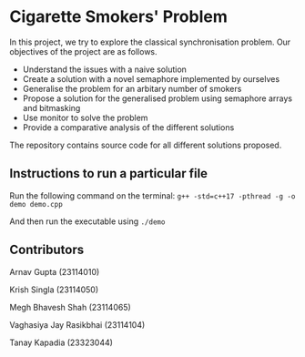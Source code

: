 # Cigarette Smokers' Problem

In this project, we try to explore the classical synchronisation problem. Our objectives of the project are as follows.

- Understand the issues with a naive solution
- Create a solution with a novel semaphore implemented by ourselves
- Generalise the problem for an arbitary number of smokers
- Propose a solution for the generalised problem using semaphore arrays and bitmasking
- Use monitor to solve the problem
- Provide a comparative analysis of the different solutions

The repository contains source code for all different solutions proposed.

## Instructions to run a particular file 
Run the following command on the terminal:
```g++ -std=c++17 -pthread -g -o demo demo.cpp```

And then run the executable using 
```./demo```

## Contributors
Arnav Gupta (23114010)

Krish Singla (23114050)

Megh Bhavesh Shah (23114065)

Vaghasiya Jay Rasikbhai (23114104)

Tanay Kapadia (23323044)

